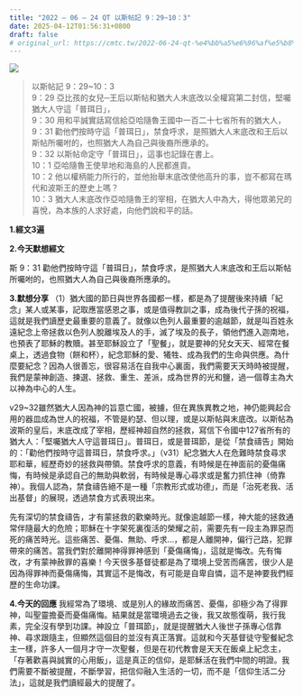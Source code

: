 ```yaml
---
title: "2022 – 06 – 24 QT 以斯帖記 9：29~10：3"
date: 2025-04-12T01:56:31+0800
draft: false
# original_url: https://cmtc.tw/2022-06-24-qt-%e4%bb%a5%e6%96%af%e5%b8%96%e8%a8%98-9%ef%bc%9a2910%ef%bc%9a3
---
```


![](/images/qt.jpg)
> 以斯帖記 9：29\~10：3  
> 9：29 亞比孩的女兒─王后以斯帖和猶大人末底改以全權寫第二封信，堅囑猶大人守這「普珥日」，  
> 9：30 用和平誠實話寫信給亞哈隨魯王國中一百二十七省所有的猶大人，  
> 9：31 勸他們按時守這「普珥日」，禁食呼求，是照猶大人末底改和王后以斯帖所囑咐的，也照猶大人為自己與後裔所應承的。  
> 9：32 以斯帖命定守「普珥日」，這事也記錄在書上。  
> 10：1 亞哈隨魯王使旱地和海島的人民都進貢。  
> 10：2 他以權柄能力所行的，並他抬舉末底改使他高升的事，豈不都寫在瑪代和波斯王的歷史上嗎？  
> 10：3 猶大人末底改作亞哈隨魯王的宰相，在猶大人中為大，得他眾弟兄的喜悅，為本族的人求好處，向他們說和平的話。

**1.經文3遍**

**2.今天默想經文**
  
斯 9：31 勸他們按時守這「普珥日」，禁食呼求，是照猶大人末底改和王后以斯帖所囑咐的，也照猶大人為自己與後裔所應承的。

**3.默想分享**
（1）猶大國的節日與世界各國都一樣，都是為了提醒後來持續「紀念」某人或某事，記取應當感恩之事，或是值得教訓之事，成為後代子孫的祝福，這就是我們讀歷史最重要的意義了。就像以色列人最重要的逾越節，就是叫百姓永遠紀念上帝拯救以色列人脫離埃及人的手，滅了埃及的長子，領他們進入迦南地，也預表了耶穌的教贖。甚至耶穌設立了「聖餐」，就是要神的兒女天天、經常在餐桌上，透過食物（餅和杯），紀念耶穌的愛、犧牲、成為我們的生命與供應。為什麼要紀念？因為人很善忘，很容易活在自我中心裏面，我們需要天天時時被提醒，我們是蒙神創造、揀選、拯救、重生、差派，成為世界的光和鹽，過一個尊主為大以神為中心的人生。

v29\~32雖然猶大人因為神的旨意亡國，被擄，但在異族異教之地，神仍能興起合用的器皿成為世人的祝福，不管是約瑟、但以理，或是以斯帖與末底改。以斯帖為波斯的皇后，末底改成了宰相，歷經神超自然的拯救，寫信下令國中127省所有的猶大人：「堅囑猶大人守這普珥日」。普珥日，或是普珥節，是從「禁食禱告」開始的：「勸他們按時守這普珥日，禁食呼求。」（v31）紀念猶大人在危難時禁食尋求耶和華，經歷奇妙的拯救與帶領。禁食呼求的意義，有時候是在神面前的憂傷痛悔，有時候是承認自己的無助與軟弱，有時候是專心尋求或是奮力抓住神（倚靠神）。我個人認為，禁食禱告絕不是一種「宗教形式或功德」，而是「治死老我、活出基督」的展現，透過禁食方式表現出來。

先有深切的禁食禱告，才有蒙拯救的歡樂時光。就像逾越節一樣，神大能的拯救通常伴隨最大的危險；耶穌在十字架死裏復活的榮耀之前，需要先有一段主為罪惡而死的痛苦時光。這些痛苦、憂傷、無助、呼求…，都是人離開神，偏行己路，犯罪帶來的痛苦。當我們對於離開神得罪神感到「憂傷痛悔」，這就是悔改。先有悔改，才有蒙神赦罪的喜樂！今天很多基督徒都是為了環境上受苦而痛苦，很少人是因為得罪神而憂傷痛悔，其實這不是悔改，有可能是自卑自憐，這不是神要我們經歷的生命功課。

**4.今天的回應**
我經常為了環境、或是別人的緣故而痛苦、憂傷，卻極少為了得罪神，叫聖靈擔憂而憂傷痛悔。結果就是當環境過去之後，我又故態復萌，我行我素，完全沒有學到功課。神設立「普珥節」，就是提醒猶大人後世子孫專心信靠神、尋求跟隨主，但顯然這個目的並沒有真正落實。這就和今天基督徒守聖餐紀念主一樣，許多人一個月才守一次聖餐，但是在初代教會是天天在飯桌上紀念主，「存著歡喜與誠實的心用飯」，這是真正的信仰，是耶穌活在我們中間的明證。我們需要不斷被提醒，不斷學習，把信仰融入生活的一切，而不是「信仰生活二分法」，這就是我們讀經最大的提醒了。
